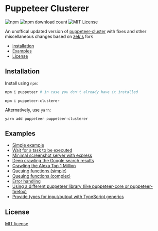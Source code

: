 # Puppeteer Clusterer

[![npm](https://img.shields.io/npm/v/puppeteer-clusterer)](https://www.npmjs.com/package/puppeteer-clusterer)
[![npm download count](https://img.shields.io/npm/dm/puppeteer-clusterer)](https://www.npmjs.com/package/puppeteer-clusterer)
[![MIT License](https://img.shields.io/npm/l/puppeteer-clusterer.svg)](#license)

An unoffical updated version of [puppeteer-cluster](https://github.com/thomasdondorf/puppeteer-cluster) with fixes and other miscellaneous changes based on [zek's](https://github.com/zek/puppeteer-cluster) fork

- [Installation](#installation)
- [Examples](#examples)
- [License](#license)

## Installation

Install using `npm`:

```sh
npm i puppeteer # in case you don't already have it installed 
```
```
npm i puppeteer-clusterer
```

Alternatively, use `yarn`:
```
yarn add puppeteer puppeteer-clusterer
```

## Examples
* [Simple example](examples/minimal.js)
* [Wait for a task to be executed](examples/execute.js)
* [Minimal screenshot server with express](examples/express-screenshot.js)
* [Deep crawling the Google search results](examples/deep-google-crawler.js)
* [Crawling the Alexa Top 1 Million](examples/alexa-1m.js)
* [Queuing functions (simple)](examples/function-queuing-simple.js)
* [Queuing functions (complex)](examples/function-queuing-complex.js)
* [Error handling](examples/error-handling.js)
* [Using a different puppeteer library (like puppeteer-core or puppeteer-firefox)](examples/different-puppeteer-library.js)
* [Provide types for input/output with TypeScript generics](examples/typings.ts)

## License

[MIT license](./LICENSE)
